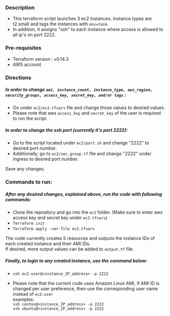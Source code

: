 ###  Description

* This terraform script launches 3 ec2 instances. Instance types are t2.small and tags the instances with `env=task`. <br/>
* In addition, it assigns "ssh" to each instance where access is allowed to all ip's on port 2222.

### Pre-requisites

* Terraform version : v0.14.3
* AWS account

### Directions

##### In order to change `ami, instance_count, instance_type, aws_region, security_groups, access_key, secret_key, and/or tags` : 

* Go under `ec2/ec2.tfvars` file and change those values to desired values. <br/>
* Please note that aws `access_key` and `secret_key` of the user is required to run the script. 

##### In order to change the ssh port (currently it's port 2222):

* Go to the script located under `ec2/port.sh` and change "2222" to desired port number. <br/>
* Additionally, go to `ec2/sec_group.tf` file and change "2222" under ingress to desired port number. <br/>

Save any changes. 

### Commands to run:

##### After any desired changes, explained above, run the code with following commands: 

* Clone the repository and go into the `ec2` folder. (Make sure to enter aws access key and secret key under `ec2.tfvars`)
* `Terraform init` <br/>
* `Terraform apply -var-file ec2.tfvars`

The code currently creates 5 resources and outputs the instance IDs of each created instance and their AMI IDs. <br/>
If desired, more output values can be added to `output.tf` file. 

##### Finally, to login to any created instance, use the command below:
* `ssh ec2-user@<instance_IP_address> -p 2222`

* Please note that the current code uses Amazon Linux AMI, if AMI ID is changed per user preference, then use the corresponding user name instead of `ec2-user`  <br/>
  examples:  <br/>
`ssh centos@<instance_IP_address> -p 2222`  <br/>
`ssh ubuntu@<instance_IP_address> -p 2222`
